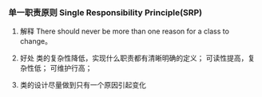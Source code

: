 ### 单一职责原则 Single Responsibility Principle(SRP)

 1. 解释
	There should never be more than one reason for a class to change。
 2. 好处
    类的复杂性降低，实现什么职责都有清晰明确的定义；
    可读性提高，复杂性低；
    可维护行高；
    
 3. 类的设计尽量做到只有一个原因引起变化

